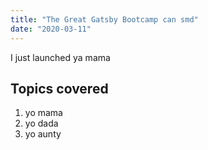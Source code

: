 ```yaml
---
title: "The Great Gatsby Bootcamp can smd"
date: "2020-03-11"
---
```


I just launched ya mama

## Topics covered

1. yo mama
2. yo dada
3. yo aunty
